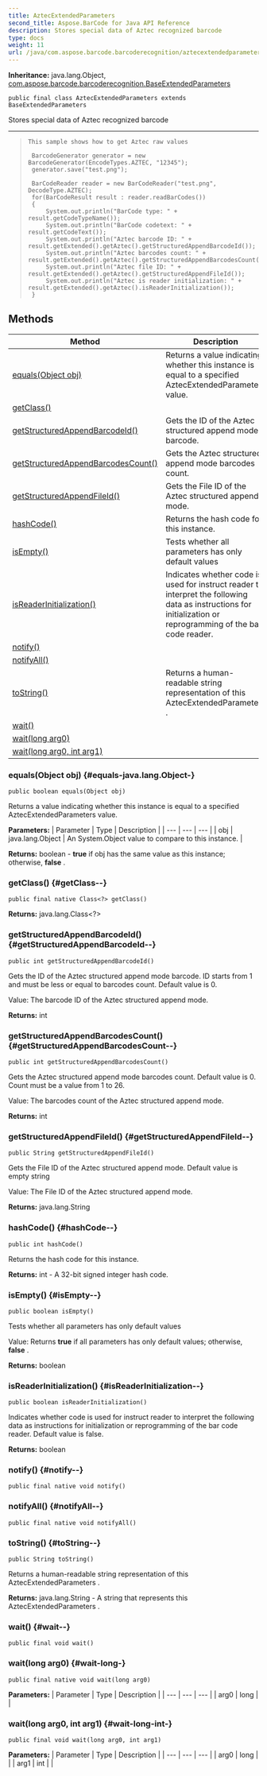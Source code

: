 ```yaml
---
title: AztecExtendedParameters
second_title: Aspose.BarCode for Java API Reference
description: Stores special data of Aztec recognized barcode
type: docs
weight: 11
url: /java/com.aspose.barcode.barcoderecognition/aztecextendedparameters/
---
```

**Inheritance:**
java.lang.Object, [com.aspose.barcode.barcoderecognition.BaseExtendedParameters](../../com.aspose.barcode.barcoderecognition/baseextendedparameters)
```
public final class AztecExtendedParameters extends BaseExtendedParameters
```

Stores special data of Aztec recognized barcode

--------------------

> ```
> This sample shows how to get Aztec raw values
>  
>  BarcodeGenerator generator = new BarcodeGenerator(EncodeTypes.AZTEC, "12345");
>  generator.save("test.png");
> 
>  BarCodeReader reader = new BarCodeReader("test.png", DecodeType.AZTEC);
>  for(BarCodeResult result : reader.readBarCodes())
>  {
>      System.out.println("BarCode type: " + result.getCodeTypeName());
>      System.out.println("BarCode codetext: " + result.getCodeText());
>      System.out.println("Aztec barcode ID: " + result.getExtended().getAztec().getStructuredAppendBarcodeId());
>      System.out.println("Aztec barcodes count: " + result.getExtended().getAztec().getStructuredAppendBarcodesCount());
>      System.out.println("Aztec file ID: " + result.getExtended().getAztec().getStructuredAppendFileId());
>      System.out.println("Aztec is reader initialization: " + result.getExtended().getAztec().isReaderInitialization());
>  }
> ```
## Methods

| Method | Description |
| --- | --- |
| [equals(Object obj)](#equals-java.lang.Object-) | Returns a value indicating whether this instance is equal to a specified  AztecExtendedParameters  value. |
| [getClass()](#getClass--) |  |
| [getStructuredAppendBarcodeId()](#getStructuredAppendBarcodeId--) | Gets the ID of the Aztec structured append mode barcode. |
| [getStructuredAppendBarcodesCount()](#getStructuredAppendBarcodesCount--) | Gets the Aztec structured append mode barcodes count. |
| [getStructuredAppendFileId()](#getStructuredAppendFileId--) | Gets the File ID of the Aztec structured append mode. |
| [hashCode()](#hashCode--) | Returns the hash code for this instance. |
| [isEmpty()](#isEmpty--) | Tests whether all parameters has only default values |
| [isReaderInitialization()](#isReaderInitialization--) | Indicates whether code is used for instruct reader to interpret the following data as instructions for initialization or reprogramming of the bar code reader. |
| [notify()](#notify--) |  |
| [notifyAll()](#notifyAll--) |  |
| [toString()](#toString--) | Returns a human-readable string representation of this  AztecExtendedParameters . |
| [wait()](#wait--) |  |
| [wait(long arg0)](#wait-long-) |  |
| [wait(long arg0, int arg1)](#wait-long-int-) |  |
### equals(Object obj) {#equals-java.lang.Object-}
```
public boolean equals(Object obj)
```


Returns a value indicating whether this instance is equal to a specified  AztecExtendedParameters  value.

**Parameters:**
| Parameter | Type | Description |
| --- | --- | --- |
| obj | java.lang.Object | An System.Object value to compare to this instance. |

**Returns:**
boolean -  **true**  if obj has the same value as this instance; otherwise,  **false** .
### getClass() {#getClass--}
```
public final native Class<?> getClass()
```




**Returns:**
java.lang.Class<?>
### getStructuredAppendBarcodeId() {#getStructuredAppendBarcodeId--}
```
public int getStructuredAppendBarcodeId()
```


Gets the ID of the Aztec structured append mode barcode. ID starts from 1 and must be less or equal to barcodes count. Default value is 0.

Value: The barcode ID of the Aztec structured append mode.

**Returns:**
int
### getStructuredAppendBarcodesCount() {#getStructuredAppendBarcodesCount--}
```
public int getStructuredAppendBarcodesCount()
```


Gets the Aztec structured append mode barcodes count. Default value is 0. Count must be a value from 1 to 26.

Value: The barcodes count of the Aztec structured append mode.

**Returns:**
int
### getStructuredAppendFileId() {#getStructuredAppendFileId--}
```
public String getStructuredAppendFileId()
```


Gets the File ID of the Aztec structured append mode. Default value is empty string

Value: The File ID of the Aztec structured append mode.

**Returns:**
java.lang.String
### hashCode() {#hashCode--}
```
public int hashCode()
```


Returns the hash code for this instance.

**Returns:**
int - A 32-bit signed integer hash code.
### isEmpty() {#isEmpty--}
```
public boolean isEmpty()
```


Tests whether all parameters has only default values

Value: Returns  **true**  if all parameters has only default values; otherwise,  **false** .

**Returns:**
boolean
### isReaderInitialization() {#isReaderInitialization--}
```
public boolean isReaderInitialization()
```


Indicates whether code is used for instruct reader to interpret the following data as instructions for initialization or reprogramming of the bar code reader. Default value is false.

**Returns:**
boolean
### notify() {#notify--}
```
public final native void notify()
```




### notifyAll() {#notifyAll--}
```
public final native void notifyAll()
```




### toString() {#toString--}
```
public String toString()
```


Returns a human-readable string representation of this  AztecExtendedParameters .

**Returns:**
java.lang.String - A string that represents this  AztecExtendedParameters .
### wait() {#wait--}
```
public final void wait()
```




### wait(long arg0) {#wait-long-}
```
public final native void wait(long arg0)
```




**Parameters:**
| Parameter | Type | Description |
| --- | --- | --- |
| arg0 | long |  |

### wait(long arg0, int arg1) {#wait-long-int-}
```
public final void wait(long arg0, int arg1)
```




**Parameters:**
| Parameter | Type | Description |
| --- | --- | --- |
| arg0 | long |  |
| arg1 | int |  |

